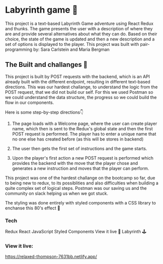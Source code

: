 
# Labyrinth game 👾
This project is a  text-based Labyrinth Game adventure using React Redux and thunks. The game presents the user with a description of where they are and provide several alternatives about what they can do. Based on their choice, the state of the game is updated and then a new description and a set of options is displayed to the player. This project was built with pair-programming by: Sara Carlstein and Maria Bergman

## The Built and challanges 🧩
This project is built by POST requests with the backend, which is an API already built with the different endpoint, resulting in different text-based directions. This was our hardest challange, to understand the logic from the POST request, that we did not build our self. For this we used Postman so we could understand the data structure, the progress so we could build the flow in our components.

Here is some step-by-step directions👇

1) The page loads with a Welcome page, where the user can create player name, which then is sent to the Redux's global state and then the first POST request is performed. The player has to enter a unique name that no one else has created before (as this will be stores in backend) 

2) The user then gets the first set of instructions and the game starts. 

3) Upon the player's first action a new POST request is performed which provides the backend with the move that the player chose and generates a new instruction and moves that the player can perform.

This project was one of the hardest challange on the bootcamp so far, due to being new to redux, to its possiblities and also difficulties when building a quite complex set of logical steps. Postman was our saving us and the community on slack helping us when we got stuck. 

The styling was done entirely with styled components with a CSS library to enchanse this 80's effect 💅 

### Tech 
Redux
React
JavaScript
Styled Components
View it live 🔴
Labyrinth 🕹

### View it live: 
https://relaxed-thompson-7631bb.netlify.app/
